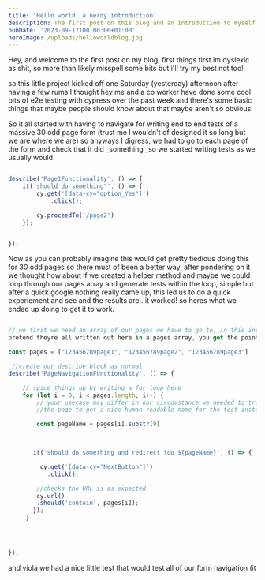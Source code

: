 ```yaml
---
title: 'Hello world, a nerdy introduction'
description: The first post on this blog and an introduction to myself.
pubDate: '2023-09-17T00:00:00+01:00'
heroImage: /uploads/helloworldblog.jpg
---
```

Hey, and welcome to the first post on my blog, first things first im dyslexic as shit, so more than likely misspell some bits but i'll try my best not too! 

so this little project kicked off one Saturday (yesterday) afternoon after having a few rums I thought hey me and a co worker have done some cool bits of e2e testing with cypress over the past week and there's some basic things that maybe people should know about that maybe aren't so obvious! 

So it all started with having to navigate for writing end to end tests of a massive 30 odd page form (trust me I wouldn't of designed it so long but we are where we are) so anyways I digress, we had to go to each page of the form and check that it did _something  _so we started writing tests as we usually would

```js

describe('Page1Functionality', () => {
    it('should do something"', () => {
        cy.get('[data-cy="option_Yes"]')
            .click();

        cy.proceedTo('/page2')
    });


});
```

Now as you can probably imagine this would get pretty tiedious doing this for 30 odd pages so there must of been a better way, after pondering on it we thought how about if we created a helper method and maybe we could loop through our pages array and generate tests within the loop, simple but after a quick google nothing really came up, this led us to do a quick experiement and see and the results are.. it worked! so heres what we ended up doing to get it to work.

```js

// we first we need an array of our pages we have to go to, in this instance we'll
pretend theyre all written out here in a pages array, you get the point..

const pages = ["123456789page1", "123456789page2", "123456789page3"]

 //create our describe block as normal
describe('PageNavigationFunctionality', () => {

    // spice things up by writing a for loop here 
    for (let i = 0; i < pages.length; i++) {
        // your usecase may differ in our circumstance we needed to trim the name of 
        //the page to get a nice human readable name for the test instead of blegh/blegh/pageName

        const pageName = pages[i].substr(9)

     

       it('should do something and redirect too ${pageName}', () => {

         cy.get('[data-cy="NextButton"]')
           .click();

        //checks the URL is as expected
        cy.url()
        .should('contain', pages[i]);
       });
     }




});


```

and viola we had a nice little test that would test all of our form navigation (it 
